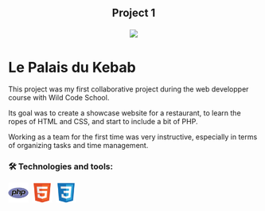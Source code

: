 ## <p align="center">Project 1</p>

<p align="center"><img src="https://komarev.com/ghpvc/?username=LauraW-code&color=blueviolet&style=for-the-badge"></p>

# Le Palais du Kebab

This project was my first collaborative project during the web developper course with Wild Code School.

Its goal was to create a showcase website for a restaurant, to learn the ropes of HTML and CSS, and start to include a bit of PHP.

Working as a team for the first time was very instructive, especially in terms of organizing tasks and time management.

### :hammer_and_wrench: Technologies and tools: 

<div>
  <img src="https://github.com/devicons/devicon/blob/master/icons/php/php-original.svg" width="40" height="40"/>&nbsp;
  <img src="https://github.com/devicons/devicon/blob/master/icons/html5/html5-original.svg" width="40" height="40"/>&nbsp;
  <img src="https://github.com/devicons/devicon/blob/master/icons/css3/css3-original.svg" width="40" height="40"/>&nbsp;
</div>
